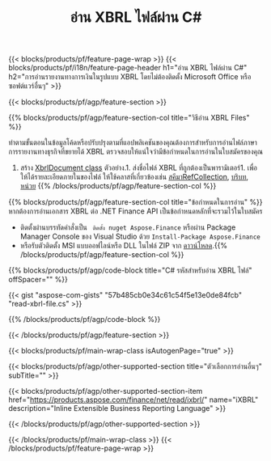﻿---
title: อ่าน XBRL ไฟล์ผ่าน C#
description: โค้ดตัวอย่างสำหรับการอ่านไฟล์ XBRL ใช้โค้ดตัวอย่าง API เพื่ออ่านไฟล์แบตช์ XBRL ภายในแอปพลิเคชันที่ใช้ .NET 
url: /th/net/read/xbrl/
family: finance
platformtag: net
feature: read
informat: XBRL
outformat: 
otherformats: 
---
{{< blocks/products/pf/feature-page-wrap >}}
{{< blocks/products/pf/i18n/feature-page-header h1="อ่าน XBRL ไฟล์ผ่าน C#" h2="การอ่านรายงานทางการเงินในรูปแบบ XBRL โดยไม่ต้องติดตั้ง Microsoft Office หรือซอฟต์แวร์อื่นๆ" >}}

{{< blocks/products/pf/agp/feature-section >}}

{{% blocks/products/pf/agp/feature-section-col title="วิธีอ่าน XBRL Files" %}}

ทำตามขั้นตอนในข้อมูลโค้ดหรือปรับปรุงตามที่แอปพลิเคชันของคุณต้องการสำหรับการอ่านไฟล์ภาษาการรายงานทางธุรกิจที่ขยายได้ XBRL ตรวจสอบให้แน่ใจว่ามีข้อกำหนดในการอ่านในใบสมัครของคุณ

1. สร้าง [XbrlDocument class](https://apireference.aspose.com/finance/net/aspose.finance.xbrl/xbrldocument) ตัวอย่าง.1. ส่งชื่อไฟล์ XBRL ที่ถูกต้องเป็นพารามิเตอร์1. เพื่อให้ได้รายละเอียดภายในของไฟล์ ให้ใช้คลาสที่เกี่ยวข้องเช่น [สคีมาRefCollection](https://apireference.aspose.com/finance/net/aspose.finance.xbrl/schemarefcollection), [บริบท](https://apireference.aspose.com/finance/net/aspose.finance.xbrl/context), [หน่วย](https://apireference.aspose.com/finance/net/aspose.finance.xbrl/unit) 
{{% /blocks/products/pf/agp/feature-section-col %}}

{{% blocks/products/pf/agp/feature-section-col title="ข้อกำหนดในการอ่าน" %}}
หากต้องการอ่านเอกสาร XBRL ต่อ .NET Finance API เป็นข้อกำหนดหลักที่จะรวมไว้ในใบสมัคร 
- ติดตั้งผ่านบรรทัดคำสั่งเป็น ``` ติดตั้ง nuget Aspose.Finance``` หรือผ่าน Package Manager Console ของ Visual Studio ด้วย ```Install-Package Aspose.Finance```
- หรือรับตัวติดตั้ง MSI แบบออฟไลน์หรือ DLL ในไฟล์ ZIP จาก [ดาวน์โหลด](https://downloads.aspose.com/finance/net).{{% /blocks/products/pf/agp/feature-section-col %}}

{{% blocks/products/pf/agp/code-block title="C# รหัสสำหรับอ่าน XBRL ไฟล์" offSpacer="" %}}

{{< gist "aspose-com-gists" "57b485cb0e34c61c54f5e13e0de84fcb" "read-xbrl-file.cs" >}}

{{% /blocks/products/pf/agp/code-block %}}

{{< /blocks/products/pf/agp/feature-section >}}

{{< blocks/products/pf/main-wrap-class isAutogenPage="true" >}}

{{< blocks/products/pf/agp/other-supported-section title="ตัวเลือกการอ่านอื่นๆ" subTitle="" >}}

{{< blocks/products/pf/agp/other-supported-section-item href="https://products.aspose.com/finance/net/read/ixbrl/" name="iXBRL" description="Inline Extensible Business Reporting Language" >}}

{{< /blocks/products/pf/agp/other-supported-section >}}

{{< /blocks/products/pf/main-wrap-class >}}
{{< /blocks/products/pf/feature-page-wrap >}}